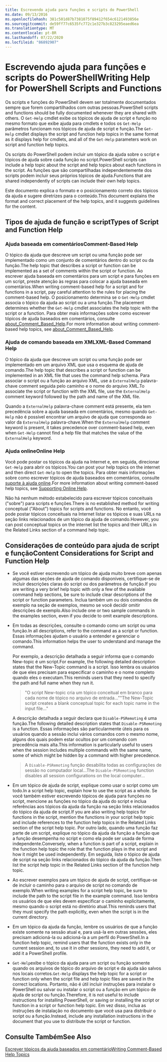 ```yaml
---
title: Escrevendo ajuda para funções e scripts do PowerShell
ms.date: 09/13/2016
ms.openlocfilehash: 381c501d87b7381075f89412f654c6121493856e
ms.sourcegitcommit: de59ff77c6535fc772c1e327b3c823295eaed6ea
ms.translationtype: MT
ms.contentlocale: pt-BR
ms.lasthandoff: 07/22/2020
ms.locfileid: "86892907"
---
```

# <a name="writing-help-for-powershell-scripts-and-functions"></a><span data-ttu-id="3af8c-102">Escrevendo ajuda para funções e scripts do PowerShell</span><span class="sxs-lookup"><span data-stu-id="3af8c-102">Writing Help for PowerShell Scripts and Functions</span></span>

<span data-ttu-id="3af8c-103">Os scripts e funções do PowerShell devem ser totalmente documentados sempre que forem compartilhados com outras pessoas.</span><span class="sxs-lookup"><span data-stu-id="3af8c-103">PowerShell scripts and functions should be fully documented whenever they are shared with others.</span></span>
<span data-ttu-id="3af8c-104">O `Get-Help` cmdlet exibe os tópicos de ajuda de script e função no mesmo formato que exibe ajuda para cmdlets e todos os `Get-Help` parâmetros funcionam nos tópicos de ajuda de script e função.</span><span class="sxs-lookup"><span data-stu-id="3af8c-104">The `Get-Help` cmdlet displays the script and function help topics in the same format as it displays help for cmdlets, and all of the `Get-Help` parameters work on script and function help topics.</span></span>

<span data-ttu-id="3af8c-105">Os scripts do PowerShell podem incluir um tópico da ajuda sobre o script e tópicos de ajuda sobre cada função no script.</span><span class="sxs-lookup"><span data-stu-id="3af8c-105">PowerShell scripts can include a help topic about the script and help topics about each functions in the script.</span></span> <span data-ttu-id="3af8c-106">As funções que são compartilhadas independentemente dos scripts podem incluir seus próprios tópicos de ajuda.</span><span class="sxs-lookup"><span data-stu-id="3af8c-106">Functions that are shared independently of scripts can include their own help topics.</span></span>

<span data-ttu-id="3af8c-107">Este documento explica o formato e o posicionamento correto dos tópicos da ajuda e sugere diretrizes para o conteúdo.</span><span class="sxs-lookup"><span data-stu-id="3af8c-107">This document explains the format and correct placement of the help topics, and it suggests guidelines for the content.</span></span>

## <a name="types-of-script-and-function-help"></a><span data-ttu-id="3af8c-108">Tipos de ajuda de função e script</span><span class="sxs-lookup"><span data-stu-id="3af8c-108">Types of Script and Function Help</span></span>

### <a name="comment-based-help"></a><span data-ttu-id="3af8c-109">Ajuda baseada em comentários</span><span class="sxs-lookup"><span data-stu-id="3af8c-109">Comment-Based Help</span></span>

<span data-ttu-id="3af8c-110">O tópico da ajuda que descreve um script ou uma função pode ser implementado como um conjunto de comentários dentro do script ou da função.</span><span class="sxs-lookup"><span data-stu-id="3af8c-110">The help topic that describes a script or function can be implemented as a set of comments within the script or function.</span></span> <span data-ttu-id="3af8c-111">Ao escrever ajuda baseada em comentários para um script e para funções em um script, preste atenção às regras para colocar a ajuda baseada em comentários.</span><span class="sxs-lookup"><span data-stu-id="3af8c-111">When writing comment-based help for a script and for functions in a script, pay careful attention to the rules for placing the comment-based help.</span></span> <span data-ttu-id="3af8c-112">O posicionamento determina se o `Get-Help` cmdlet associa o tópico da ajuda ao script ou a uma função.</span><span class="sxs-lookup"><span data-stu-id="3af8c-112">The placement determines whether the `Get-Help` cmdlet associates the help topic with the script or a function.</span></span> <span data-ttu-id="3af8c-113">Para obter mais informações sobre como escrever tópicos de ajuda baseados em comentários, consulte [about_Comment_Based_Help](/powershell/module/microsoft.powershell.core/about/about_comment_based_help).</span><span class="sxs-lookup"><span data-stu-id="3af8c-113">For more information about writing comment-based help topics, see [about_Comment_Based_Help](/powershell/module/microsoft.powershell.core/about/about_comment_based_help).</span></span>

### <a name="xml-based-command-help"></a><span data-ttu-id="3af8c-114">Ajuda de comando baseada em XML</span><span class="sxs-lookup"><span data-stu-id="3af8c-114">XML-Based Command Help</span></span>

<span data-ttu-id="3af8c-115">O tópico da ajuda que descreve um script ou uma função pode ser implementado em um arquivo XML que usa o esquema de ajuda de comando.</span><span class="sxs-lookup"><span data-stu-id="3af8c-115">The help topic that describes a script or function can be implemented in an XML file that uses the command help schema.</span></span> <span data-ttu-id="3af8c-116">Para associar o script ou a função ao arquivo XML, use a `ExternalHelp` palavra-chave comment seguida pelo caminho e o nome do arquivo XML.</span><span class="sxs-lookup"><span data-stu-id="3af8c-116">To associate the script or function with the XML file, use the `ExternalHelp` comment keyword followed by the path and name of the XML file.</span></span>

<span data-ttu-id="3af8c-117">Quando a `ExternalHelp` palavra-chave comment está presente, ela tem precedência sobre a ajuda baseada em comentários, mesmo quando `Get-Help` não é possível encontrar um arquivo de ajuda que corresponda ao valor da `ExternalHelp` palavra-chave.</span><span class="sxs-lookup"><span data-stu-id="3af8c-117">When the `ExternalHelp` comment keyword is present, it takes precedence over comment-based help, even when `Get-Help` cannot find a help file that matches the value of the `ExternalHelp` keyword.</span></span>

### <a name="online-help"></a><span data-ttu-id="3af8c-118">Ajuda online</span><span class="sxs-lookup"><span data-stu-id="3af8c-118">Online Help</span></span>

<span data-ttu-id="3af8c-119">Você pode postar os tópicos da ajuda na Internet e, em seguida, direcionar `Get-Help` para abrir os tópicos.</span><span class="sxs-lookup"><span data-stu-id="3af8c-119">You can post your help topics on the internet and then direct `Get-Help` to open the topics.</span></span> <span data-ttu-id="3af8c-120">Para obter mais informações sobre como escrever tópicos de ajuda baseados em comentários, consulte [suporte à ajuda online](../module/supporting-online-help.md).</span><span class="sxs-lookup"><span data-stu-id="3af8c-120">For more information about writing comment-based help topics, see [Supporting Online Help](../module/supporting-online-help.md).</span></span>

<span data-ttu-id="3af8c-121">Não há nenhum método estabelecido para escrever tópicos conceituais ("sobre") para scripts e funções.</span><span class="sxs-lookup"><span data-stu-id="3af8c-121">There is no established method for writing conceptual ("About") topics for scripts and functions.</span></span>
<span data-ttu-id="3af8c-122">No entanto, você pode postar tópicos conceituais na Internet listar os tópicos e suas URLs na seção links relacionados de um tópico da ajuda de comando.</span><span class="sxs-lookup"><span data-stu-id="3af8c-122">However, you can post conceptual topics on the internet list the topics and their URLs in the Related Links section of a command help topic.</span></span>

## <a name="content-considerations-for-script-and-function-help"></a><span data-ttu-id="3af8c-123">Considerações de conteúdo para ajuda de script e função</span><span class="sxs-lookup"><span data-stu-id="3af8c-123">Content Considerations for Script and Function Help</span></span>

- <span data-ttu-id="3af8c-124">Se você estiver escrevendo um tópico de ajuda muito breve com apenas algumas das seções de ajuda de comando disponíveis, certifique-se de incluir descrições claras do script ou dos parâmetros de função.</span><span class="sxs-lookup"><span data-stu-id="3af8c-124">If you are writing a very brief help topic with only a few of the available command help sections, be sure to include clear descriptions of the script or function parameters.</span></span> <span data-ttu-id="3af8c-125">Inclua também um ou dois comandos de exemplo na seção de exemplos, mesmo se você decidir omitir descrições de exemplo.</span><span class="sxs-lookup"><span data-stu-id="3af8c-125">Also include one or two sample commands in the examples section, even if you decide to omit example descriptions.</span></span>

- <span data-ttu-id="3af8c-126">Em todas as descrições, consulte o comando como um script ou uma função.</span><span class="sxs-lookup"><span data-stu-id="3af8c-126">In all descriptions, refer to the command as a script or function.</span></span> <span data-ttu-id="3af8c-127">Essas informações ajudam o usuário a entender e gerenciar o comando.</span><span class="sxs-lookup"><span data-stu-id="3af8c-127">This information helps the user to understand and manage the command.</span></span>

  <span data-ttu-id="3af8c-128">Por exemplo, a descrição detalhada a seguir informa que o comando New-topic é um script.</span><span class="sxs-lookup"><span data-stu-id="3af8c-128">For example, the following detailed description states that the New-Topic command is a script.</span></span>
  <span data-ttu-id="3af8c-129">Isso lembra os usuários de que eles precisam para especificar o caminho e o nome completo quando eles o executam.</span><span class="sxs-lookup"><span data-stu-id="3af8c-129">This reminds users that they need to specify the path and full name when they run it.</span></span>

  > <span data-ttu-id="3af8c-130">"O script New-topic cria um tópico conceitual em branco para cada nome de tópico no arquivo de entrada..."</span><span class="sxs-lookup"><span data-stu-id="3af8c-130">"The New-Topic script creates a blank conceptual topic for each topic name in the input file..."</span></span>

  <span data-ttu-id="3af8c-131">A descrição detalhada a seguir declara que `Disable-PSRemoting` é uma função.</span><span class="sxs-lookup"><span data-stu-id="3af8c-131">The following detailed description states that `Disable-PSRemoting` is a function.</span></span> <span data-ttu-id="3af8c-132">Essas informações são particularmente úteis para os usuários quando a sessão inclui vários comandos com o mesmo nome, alguns dos quais podem estar ocultos por um comando com precedência mais alta.</span><span class="sxs-lookup"><span data-stu-id="3af8c-132">This information is particularly useful to users when the session includes multiple commands with the same name, some of which might be hidden by a command with higher precedence.</span></span>

  > <span data-ttu-id="3af8c-133">A `Disable-PSRemoting` função desabilita todas as configurações de sessão no computador local...</span><span class="sxs-lookup"><span data-stu-id="3af8c-133">The `Disable-PSRemoting` function disables all session configurations on the local computer...</span></span>

- <span data-ttu-id="3af8c-134">Em um tópico de ajuda de script, explique como usar o script como um todo.</span><span class="sxs-lookup"><span data-stu-id="3af8c-134">In a script help topic, explain how to use the script as a whole.</span></span> <span data-ttu-id="3af8c-135">Se você também estiver escrevendo tópicos de ajuda para funções no script, mencione as funções no tópico da ajuda do script e inclua referências aos tópicos da ajuda da função na seção links relacionados do tópico da ajuda de script.</span><span class="sxs-lookup"><span data-stu-id="3af8c-135">If you are also writing help topics for functions in the script, mention the functions in your script help topic and include references to the function help topics in the Related Links section of the script help topic.</span></span>
  <span data-ttu-id="3af8c-136">Por outro lado, quando uma função faz parte de um script, explique no tópico da ajuda da função a função que a função desempenha no script e como ela pode ser usada de forma independente.</span><span class="sxs-lookup"><span data-stu-id="3af8c-136">Conversely, when a function is part of a script, explain in the function help topic the role that the function plays in the script and how it might be used independently.</span></span> <span data-ttu-id="3af8c-137">Em seguida, liste o tópico de ajuda de script na seção links relacionados do tópico da ajuda da função.</span><span class="sxs-lookup"><span data-stu-id="3af8c-137">Then list the script help topic in the Related Links section of the function help topic.</span></span>

- <span data-ttu-id="3af8c-138">Ao escrever exemplos para um tópico de ajuda de script, certifique-se de incluir o caminho para o arquivo de script no comando de exemplo.</span><span class="sxs-lookup"><span data-stu-id="3af8c-138">When writing examples for a script help topic, be sure to include the path to the script file in the example command.</span></span> <span data-ttu-id="3af8c-139">Isso lembra os usuários de que eles devem especificar o caminho explicitamente, mesmo quando o script está no diretório atual.</span><span class="sxs-lookup"><span data-stu-id="3af8c-139">This reminds users that they must specify the path explicitly, even when the script is in the current directory.</span></span>

- <span data-ttu-id="3af8c-140">Em um tópico da ajuda da função, lembre os usuários de que a função existe somente na sessão atual e, para usá-la em outras sessões, eles precisam adicioná-la ou adicioná-la a um perfil do PowerShell.</span><span class="sxs-lookup"><span data-stu-id="3af8c-140">In a function help topic, remind users that the function exists only in the current session and, to use it in other sessions, they need to add it, or add it a PowerShell profile.</span></span>

- <span data-ttu-id="3af8c-141">`Get-Help`exibe o tópico da ajuda para um script ou função somente quando os arquivos de tópico do arquivo de script e da ajuda são salvos nos locais corretos.</span><span class="sxs-lookup"><span data-stu-id="3af8c-141">`Get-Help` displays the help topic for a script or function only when the script file and help topic files are saved in the correct locations.</span></span> <span data-ttu-id="3af8c-142">Portanto, não é útil incluir instruções para instalar o PowerShell ou salvar ou instalar o script ou a função em um tópico de ajuda de script ou função.</span><span class="sxs-lookup"><span data-stu-id="3af8c-142">Therefore, it is not useful to include instructions for installing PowerShell, or saving or installing the script or function in a script or function help topic.</span></span> <span data-ttu-id="3af8c-143">Em vez disso, inclua as instruções de instalação no documento que você usa para distribuir o script ou a função.</span><span class="sxs-lookup"><span data-stu-id="3af8c-143">Instead, include any installation instructions in the document that you use to distribute the script or function.</span></span>

## <a name="see-also"></a><span data-ttu-id="3af8c-144">Consulte Também</span><span class="sxs-lookup"><span data-stu-id="3af8c-144">See Also</span></span>

[<span data-ttu-id="3af8c-145">Escrever tópicos da ajuda baseados em comentário</span><span class="sxs-lookup"><span data-stu-id="3af8c-145">Writing Comment-Based Help Topics</span></span>](./writing-comment-based-help-topics.md)
